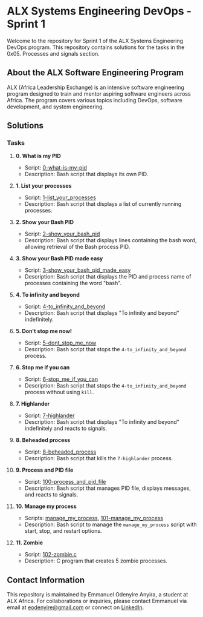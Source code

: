 # ALX Systems Engineering DevOps - Sprint 1

Welcome to the repository for Sprint 1 of the ALX Systems Engineering DevOps program. This repository contains solutions for the tasks in the 0x05. Processes and signals section.

## About the ALX Software Engineering Program

ALX (Africa Leadership Exchange) is an intensive software engineering program designed to train and mentor aspiring software engineers across Africa. The program covers various topics including DevOps, software development, and system engineering.

## Solutions

### Tasks

1. **0. What is my PID**
   - Script: [0-what-is-my-pid](./0-what-is-my-pid)
   - Description: Bash script that displays its own PID.

2. **1. List your processes**
   - Script: [1-list_your_processes](./1-list_your_processes)
   - Description: Bash script that displays a list of currently running processes.

3. **2. Show your Bash PID**
   - Script: [2-show_your_bash_pid](./2-show_your_bash_pid)
   - Description: Bash script that displays lines containing the bash word, allowing retrieval of the Bash process PID.

4. **3. Show your Bash PID made easy**
   - Script: [3-show_your_bash_pid_made_easy](./3-show_your_bash_pid_made_easy)
   - Description: Bash script that displays the PID and process name of processes containing the word "bash".

5. **4. To infinity and beyond**
   - Script: [4-to_infinity_and_beyond](./4-to_infinity_and_beyond)
   - Description: Bash script that displays "To infinity and beyond" indefinitely.

6. **5. Don't stop me now!**
   - Script: [5-dont_stop_me_now](./5-dont_stop_me_now)
   - Description: Bash script that stops the `4-to_infinity_and_beyond` process.

7. **6. Stop me if you can**
   - Script: [6-stop_me_if_you_can](./6-stop_me_if_you_can)
   - Description: Bash script that stops the `4-to_infinity_and_beyond` process without using `kill`.

8. **7. Highlander**
   - Script: [7-highlander](./7-highlander)
   - Description: Bash script that displays "To infinity and beyond" indefinitely and reacts to signals.

9. **8. Beheaded process**
   - Script: [8-beheaded_process](./8-beheaded_process)
   - Description: Bash script that kills the `7-highlander` process.

10. **9. Process and PID file**
    - Script: [100-process_and_pid_file](./100-process_and_pid_file)
    - Description: Bash script that manages PID file, displays messages, and reacts to signals.

11. **10. Manage my process**
    - Scripts: [manage_my_process](./manage_my_process), [101-manage_my_process](./101-manage_my_process)
    - Description: Bash script to manage the `manage_my_process` script with start, stop, and restart options.

12. **11. Zombie**
    - Script: [102-zombie.c](./102-zombie.c)
    - Description: C program that creates 5 zombie processes.

## Contact Information

This repository is maintained by Emmanuel Odenyire Anyira, a student at ALX Africa. For collaborations or inquiries, please contact Emmanuel via email at eodenyire@gmail.com or connect on [LinkedIn](https://www.linkedin.com/in/emmanuelodenyire/).

